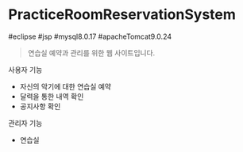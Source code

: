 # PracticeRoomReservationSystem

#eclipse #jsp  #mysql8.0.17 #apacheTomcat9.0.24 

> 연습실 예약과 관리를 위한 웹 사이트입니다.

사용자 기능
- 자신의 악기에 대한 연습실 예약
- 달력을 통한 내역 확인
- 공지사항 확인

관리자 기능
- 연습실 



